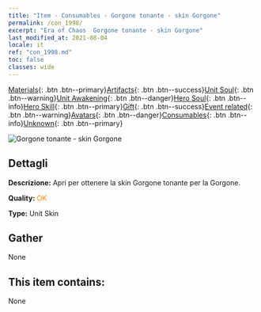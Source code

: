 ```yaml
---
title: "Item - Consumables - Gorgone tonante - skin Gorgone"
permalink: /con_1998/
excerpt: "Era of Chaos  Gorgone tonante - skin Gorgone"
last_modified_at: 2021-08-04
locale: it
ref: "con_1998.md"
toc: false
classes: wide
---
```

 [Materials](/ItemsIT/){: .btn .btn--primary}[Artifacts](/ItemsIT/Artifacts/){: .btn .btn--success}[Unit Soul](/ItemsIT/UnitSoul/){: .btn .btn--warning}[Unit Awakening](/ItemsIT/UnitAwakening/){: .btn .btn--danger}[Hero Soul](/ItemsIT/HeroSoul/){: .btn .btn--info}[Hero Skill](/ItemsIT/HeroSkill/){: .btn .btn--primary}[Gift](/ItemsIT/Gift/){: .btn .btn--success}[Event related](/ItemsIT/Events/){: .btn .btn--warning}[Avatars](/ItemsIT/Avatars/){: .btn .btn--danger}[Consumables](/ItemsIT/Consumables/){: .btn .btn--info}[Unknown](/ItemsIT/Unknown/){: .btn .btn--primary}

 ![Gorgone tonante - skin Gorgone](/images/u/ti_manniupifu.jpg)

## Dettagli
 **Descrizione:** Apri per ottenere la skin Gorgone tonante per la Gorgone.

 **Quality:** <span style="color: #FF8C00">OK</span>

 **Type:** Unit Skin

## Gather

  None

## This item contains:

  None


